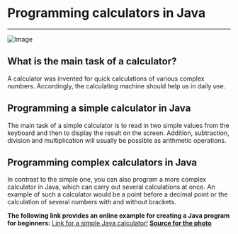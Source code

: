 # Programming calculators in Java
___
![Image](https://www.de.logicalis.com/globalassets/germany6/java/java_landingpage.jpg)
## What is the main task of a calculator?
A calculator was invented for quick calculations of various complex numbers. Accordingly, the calculating machine should help us in daily use.

## Programming a simple calculator in Java
The main task of a simple calculator is to read in two simple values from the keyboard and then to display the result on the screen. Addition, subtraction, division and multiplication will usually be possible as arithmetic operations.

## Programming complex calculators in Java
In contrast to the simple one, you can also program a more complex calculator in Java, which can carry out several calculations at once. An example of such a calculator would be a point before a decimal point or the calculation of several numbers with and without brackets.

**The following link provides an online example for creating a Java program for beginners:**
[Link for a simple Java calculator!](https://panjutorials.de/tutorials/java-tutorial-programmieren-lernen-fuer-anfaenger/lektionen/simpler-taschenrechner-in-java/)
**[Source for the photo](https://www.de.logicalis.com/globalassets/germany6/java/java_landingpage.jpg)**